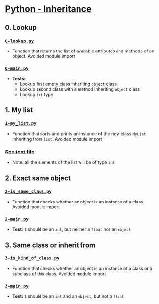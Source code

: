 # [Python - Inheritance](https://intranet.hbtn.io/projects/2127)

## 0. Lookup
### [`0-lookup.py`](0-lookup.py)
* Function that returns the list of available attributes and methods of an object. Avoided module import
### [`0-main.py`](0-main.py)
* **Tests:**
    * Lookup first empty class inheriting `object` class
    * Lookup second class with a method inheriting `object` class
    * Lookup `int` type

## 1. My list
### [`1-my_list.py`](1-my_list.py)
* Function that sorts and prints an instance of the new class `MyList` inheriting from `list`. Avoided module import
### [See test file](tests/inheritance.py)
* Note: all the elements of the list will be of type `int`

## 2. Exact same object
### [`2-is_same_class.py`](2-is_same_class.py)
* Function that checks whether an object is an instance of a class. Avoided module import
### [`2-main.py`](2-main.py)
* **Test:** `1` should be an `int`, but neither a `float` nor an `object`

## 3. Same class or inherit from
### [`3-is_kind_of_class.py`](3-is_kind_of_class.py)
* Function that checks whether an object is an instance of a class or a subclass of this class. Avoided module import
### [`3-main.py`](3-main.py)
* **Test:** `1` should be an `int` and an `object`, but not a `float`
